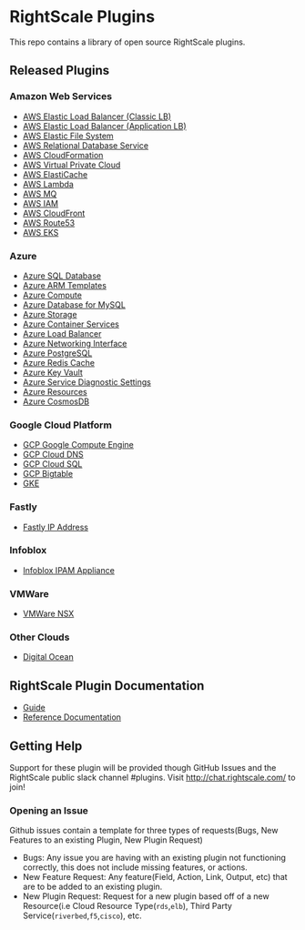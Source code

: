 # RightScale Plugins
This repo contains a library of open source RightScale plugins.

## Released Plugins
### Amazon Web Services
- [AWS Elastic Load Balancer (Classic LB)](./aws/rs_aws_elb/)
- [AWS Elastic Load Balancer (Application LB)](./aws/rs_aws_alb/)
- [AWS Elastic File System](./aws/rs_aws_efs/)
- [AWS Relational Database Service](./aws/rs_aws_rds/)
- [AWS CloudFormation](./aws/rs_aws_cft/)
- [AWS Virtual Private Cloud](./aws/rs_aws_vpc/)
- [AWS ElastiCache](./aws/rs_aws_elasticache)
- [AWS Lambda](./aws/rs_aws_lambda)
- [AWS MQ](./aws/rs_aws_mq)
- [AWS IAM](./aws/rs_aws_iam)
- [AWS CloudFront](./aws/rs_aws_cloudfront)
- [AWS Route53](./aws/rs_aws_route53)
- [AWS EKS](./aws/rs_aws_eks)

### Azure
- [Azure SQL Database](./azure/rs_azure_sql/)
- [Azure ARM Templates](./azure/rs_azure_template)
- [Azure Compute](./azure/rs_azure_compute)
- [Azure Database for MySQL](./azure/rs_azure_mysql)
- [Azure Storage](./azure/rs_azure_storage/)
- [Azure Container Services](./azure/rs_azure_containerservices/)
- [Azure Load Balancer](./azure/rs_azure_networking/)
- [Azure Networking Interface](./azure/rs_azure_networking/)
- [Azure PostgreSQL](./azure/rs_azure_pgsql/)
- [Azure Redis Cache](./azure/rs_azure_cache/)
- [Azure Key Vault](./azure/rs_azure_key_vault/)
- [Azure Service Diagnostic Settings](./azure/rs_azure_diagnostic_settings/)
- [Azure Resources](./azure/rs_azure_resources/)
- [Azure CosmosDB](./azure/rs_azure_cosmosdb/)

### Google Cloud Platform
- [GCP Google Compute Engine](./google/gce/)
- [GCP Cloud DNS](./google/google_cloud_dns/)
- [GCP Cloud SQL](./google/google_cloud_sql/)
- [GCP Bigtable](./google/google_bigtable/)
- [GKE](./google/gke)

### Fastly
- [Fastly IP Address](./fastly/ipaddresslist/)

### Infoblox
- [Infoblox IPAM Appliance](./infoblox/ipam/)

### VMWare
- [VMWare NSX](./vmware/nsx)

### Other Clouds
- [Digital Ocean](./digital_ocean)

## RightScale Plugin Documentation
- [Guide](http://docs.rightscale.com/ss/guides/ss_plugins.html)
- [Reference Documentation](http://docs.rightscale.com/ss/reference/cat/v20161221/ss_plugins.html)

## Getting Help
Support for these plugin will be provided though GitHub Issues and the RightScale public slack channel #plugins.
Visit http://chat.rightscale.com/ to join!

### Opening an Issue
Github issues contain a template for three types of requests(Bugs, New Features to an existing Plugin, New Plugin Request)

- Bugs: Any issue you are having with an existing plugin not functioning correctly, this does not include missing features, or actions.
- New Feature Request: Any feature(Field, Action, Link, Output, etc) that are to be added to an existing plugin.
- New Plugin Request: Request for a new plugin based off of a new Resource(i.e Cloud Resource Type(`rds`,`elb`), Third Party Service(`riverbed`,`f5`,`cisco`), etc.

